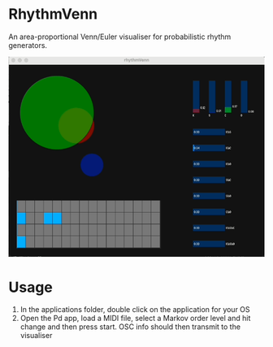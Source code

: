RhythmVenn
==========
An area-proportional Venn/Euler visualiser for probabilistic rhythm generators.

![](https://github.com/carthach/rhythmvenn/blob/main/rhythmVenn.gif)

Usage
=====
1. In the applications folder, double click on the application for your OS
2. Open the Pd app, load a MIDI file, select a Markov order level and hit change and then press start. OSC info should then transmit to the visualiser
 